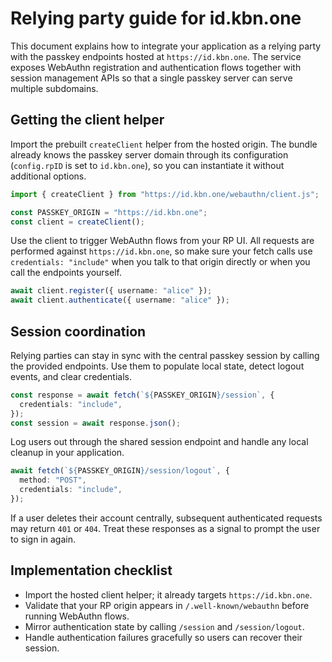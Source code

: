 # Relying party guide for id.kbn.one

This document explains how to integrate your application as a relying party with
the passkey endpoints hosted at `https://id.kbn.one`. The service exposes
WebAuthn registration and authentication flows together with session management
APIs so that a single passkey server can serve multiple subdomains.

## Getting the client helper

Import the prebuilt `createClient` helper from the hosted origin. The bundle
already knows the passkey server domain through its configuration (`config.rpID`
is set to `id.kbn.one`), so you can instantiate it without additional options.

```ts
import { createClient } from "https://id.kbn.one/webauthn/client.js";

const PASSKEY_ORIGIN = "https://id.kbn.one";
const client = createClient();
```

Use the client to trigger WebAuthn flows from your RP UI. All requests are
performed against `https://id.kbn.one`, so make sure your fetch calls use
`credentials: "include"` when you talk to that origin directly or when you call
the endpoints yourself.

```ts
await client.register({ username: "alice" });
await client.authenticate({ username: "alice" });
```

## Session coordination

Relying parties can stay in sync with the central passkey session by calling the
provided endpoints. Use them to populate local state, detect logout events, and
clear credentials.

```ts
const response = await fetch(`${PASSKEY_ORIGIN}/session`, {
  credentials: "include",
});
const session = await response.json();
```

Log users out through the shared session endpoint and handle any local cleanup
in your application.

```ts
await fetch(`${PASSKEY_ORIGIN}/session/logout`, {
  method: "POST",
  credentials: "include",
});
```

If a user deletes their account centrally, subsequent authenticated requests may
return `401` or `404`. Treat these responses as a signal to prompt the user to
sign in again.

## Implementation checklist

- Import the hosted client helper; it already targets `https://id.kbn.one`.
- Validate that your RP origin appears in `/.well-known/webauthn` before running
  WebAuthn flows.
- Mirror authentication state by calling `/session` and `/session/logout`.
- Handle authentication failures gracefully so users can recover their session.
